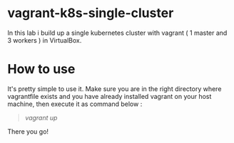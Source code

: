 
# vagrant-k8s-single-cluster
In this lab i build up a single kubernetes cluster with vagrant ( 1 master and 3 workers ) in VirtualBox.

# How to use

It's pretty simple to use it. Make sure you are in the right directory where vagrantfile exists and you have already installed vagrant on your host machine, then execute it as command below :

> *vagrant up*

There you go!
